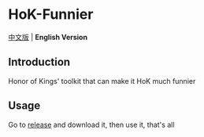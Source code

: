 # HoK-Funnier
[中文版](README.md) | **English Version**

## Introduction
Honor of Kings' toolkit that can make it HoK much funnier

## Usage
Go to [release]() and download it, then use it, that's all